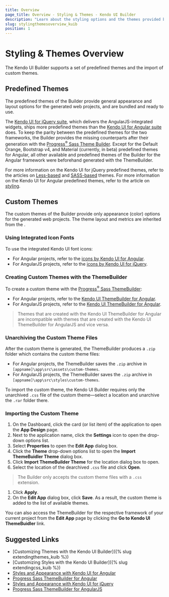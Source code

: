 ```yaml
---
title: Overview
page_title: Overview - Styling & Themes - Kendo UI Builder
description: "Learn about the styling options and the themes provided by the Kendo UI Builder tool for creating and managing Angular and AngularJS-based web applications."
slug: stylingthemesoverview_kuib
position: 1
---
```


# Styling & Themes Overview

The Kendo UI Builder supports a set of predefined themes and the import of custom themes.  

## Predefined Themes

The predefined themes of the Builder provide general appearance and layout options for the generated web projects, and are bundled and ready to use.

The [Kendo UI for jQuery suite](https://docs.telerik.com/kendo-ui/introduction), which delivers the AngularJS-integrated widgets, ships more predefined themes than the [Kendo UI for Angular suite](https://www.telerik.com/kendo-angular-ui/) does. To keep the parity between the predefined themes for the two frameworks, the Builder provides the missing counterparts after their generation with the [Progress<sup>®</sup> Sass Theme Builder](http://themebuilder.telerik.com/). Except for the Default Orange, Bootstrap v4, and Material (currently, in beta) predefined themes for Angular, all other available and predefined themes of the Builder for the Angular framework were beforehand generated with the ThemeBuilder.

For more information on the Kendo UI for jQuery predefined themes, refer to the articles on [Less-based](https://docs.telerik.com/kendo-ui/styles-and-layout/appearance-styling) and [SASS-based](https://docs.telerik.com/kendo-ui/styles-and-layout/sass-themes) themes. For more information on the Kendo UI for Angular predefined themes, refer to the article on [styling](https://www.telerik.com/kendo-angular-ui/components/styling/).

## Custom Themes

The custom themes of the Builder provide only appearance (color) options for the generated web projects. The theme layout and metrics are inherited from the []().

### Using Integrated Icon Fonts

To use the integrated Kendo UI font icons:

* For Angular projects, refer to the [icons by Kendo UI for Angular](https://www.telerik.com/kendo-angular-ui/components/styling/icons/).
* For AngularJS projects, refer to the [icons by Kendo UI for jQuery](https://docs.telerik.com/kendo-ui/styles-and-layout/icons-web).

### Creating Custom Themes with the ThemeBuilder

To create a custom theme with the [Progress<sup>®</sup> Sass ThemeBuilder](http://themebuilder.telerik.com/):

* For Angular projects, refer to the [Kendo UI ThemeBuilder for Angular](http://themebuilder.telerik.com/kendo-angular-ui).
* For AngularJS projects, refer to the [Kendo UI ThemeBuilder for Angular](http://themebuilder.telerik.com/kendo-angular-ui).

> Themes that are created with the Kendo UI ThemeBuilder for Angular are incompatible with themes that are created with the Kendo UI ThemeBuilder for AngularJS and vice versa.

### Unarchiving the Custom Theme Files

After the custom theme is generated, the ThemeBuilder produces a `.zip` folder which contains the custom theme files:

* For Angular projects, the ThemeBuilder saves the `.zip` archive in `[appname]\app\src\assets\custom-themes`.
* For AngularJS projects, the ThemeBuilder saves the `.zip` archive in `[appname]\app\src\styles\custom-themes`.

To import the custom theme, the Kendo UI Builder requires only the unarchived `.css` file of the custom theme&mdash;select a location and unarchive the `.rar` folder there.   

### Importing the Custom Theme

1. On the Dashboard, click the card (or list item) of the application to open the **App Design** page.
1. Next to the application name, click the **Settings** icon to open the drop-down options list.
1. Select **Properties** to open the **Edit App** dialog box.
1. Click the **Theme** drop-down options list to open the **Import ThemeBuidler Theme** dialog box.
1. Click **Import ThemeBuilder Theme** for the location dialog box to open.
1. Select the location of the dearchived `.css` file and click **Open**.

  > The Builder only accepts the custom theme files with a `.css` extension.

1. Click **Apply**.
1. On the **Edit App** dialog box, click **Save**. As a result, the custom theme is added to the list of available themes.

You can also access the ThemeBuilder for the respective framework of your current project from the **Edit App** page by clicking the **Go to Kendo UI ThemeBuidler** link.  

## Suggested Links

* [Customizing Themes with the Kendo UI Builder]({% slug extendingthemes_kuib %})
* [Customizing Styles with the Kendo UI Builder]({% slug extendingcss_kuib %})
* [Styles and Appearance with Kendo UI for Angular](https://www.telerik.com/kendo-angular-ui/components/styling/)
* [Progress Sass ThemeBuilder for Angular](http://themebuilder.telerik.com/kendo-angular-ui)
* [Styles and Appearance with Kendo UI for jQuery](https://docs.telerik.com/kendo-ui/styles-and-layout/appearance-styling)
* [Progress Sass ThemeBuilder for AngularJS](http://themebuilder.telerik.com/kendo-ui)
